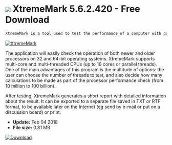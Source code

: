 # ![](https://cdn.softexe.net/static/icon/8/xtrememark-10671.png) XtremeMark 5.6.2.420 - Free Download

```sh
XtremeMark is a tool used to test the performance of a computer with particular emphasis on the CPU unit by performing a large number of parallel computations and more. This is a good proposition for those who would like to check, even out of curiosity, the performance of their PC.
```
[![XtremeMark](https:https://tse1.mm.bing.net/th?id=OIP.OX4L0Ur6umT0FTWqINmHwwHaGT&pid=Api)](https://softexe.net/win/system/diagnostics-tests/xtrememark:pRfgp.html)

The application will easily check the operation of both newer and older processors on 32 and 64-bit operating systems. XtremeMark supports multi-core and multi-threaded CPUs (up to 16 cores or parallel threads). One of the main advantages of this program is the multitude of options: the user can choose the number of threads to test, and also decide how many calculations to be made as part of the processor performance check (from 10 million to 100 billion).
 
 After testing, XtremeMark generates a short report with detailed information about the result. It can be exported to a separate file saved in TXT or RTF format, to be available later on the Internet (eg send by e-mail or put on a discussion board) or print.


- **Update:** Feb 04 2018
- **File size:** 0.81 MB

[![Download](https://cdn.softexe.net/static/img/download.png)](https://softexe.net/win/system/diagnostics-tests/xtrememark:pRfgp.html)

